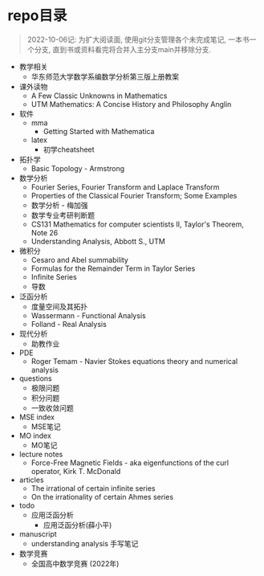 # repo目录

> 2022-10-06记: 为扩大阅读面, 使用git分支管理各个未完成笔记, 一本书一个分支, 直到书或资料看完将合并入主分支main并移除分支.

- 教学相关
  - 华东师范大学数学系编数学分析第三版上册教案
- 课外读物
  - A Few Classic Unknowns in Mathematics
  - UTM Mathematics: A Concise History and Philosophy Anglin
- 软件
  - mma
    - Getting Started with Mathematica
  - latex
    - 初学cheatsheet
- 拓扑学
  - Basic Topology - Armstrong
- 数学分析
  - Fourier Series, Fourier Transform and Laplace Transform
  - Properties of the Classical Fourier Transform; Some Examples
  - 数学分析 - 梅加强
  - 数学专业考研判断题
  - CS131 Mathematics for computer scientists II, Taylor's Theorem, Note 26
  - Understanding Analysis, Abbott S., UTM
- 微积分
  - Cesaro and Abel summability
  - Formulas for the Remainder Term in Taylor Series
  - Infinite Series
  - 导数
- 泛函分析
  - 度量空间及其拓扑
  - Wassermann - Functional Analysis
  - Folland - Real Analysis
- 现代分析
  - 助教作业
- PDE
  - Roger Temam - Navier Stokes equations theory and numerical analysis
- questions
  - 极限问题
  - 积分问题
  - 一致收敛问题
- MSE index
  - MSE笔记
- MO index
  - MO笔记
- lecture notes
  - Force-Free Magnetic Fields - aka eigenfunctions of the curl operator, Kirk T. McDonald
- articles
  - The irrational of certain infinite series
  - On the irrationality of certain Ahmes series
- todo
  - 应用泛函分析
    - 应用泛函分析(薛小平)
- manuscript
  - understanding analysis 手写笔记
- 数学竞赛
  - 全国高中数学竞赛 (2022年)
